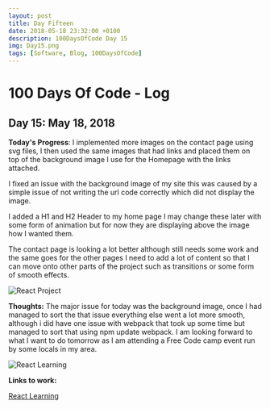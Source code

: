 ```yaml
---
layout: post
title: Day Fifteen
date: 2018-05-18 23:32:00 +0100
description: 100DaysOfCode Day 15
img: Day15.png
tags: [Software, Blog, 100DaysOfCode]
---
```

# 100 Days Of Code - Log

## Day 15: May 18, 2018

**Today's Progress**: I implemented more images on the contact page using svg files, I then used the same images that had links and placed them on top of the background image I use for the Homepage with the links attached.

I fixed an issue with the background image of my site this was caused by a simple issue of not writing the url code correctly which did not display the image.

I added a H1 and H2 Header to my home page I may change these later with some form of animation but for now they are displaying above the image how I wanted them.

The contact page is looking a lot better although still needs some work and the same goes for the other pages I need to add a lot of content so that I can move onto other parts of the project such as transitions or some form of smooth effects.

![React Project]({{site.baseurl}}/assets/img/LearningToday.png)

**Thoughts:** The major issue for today was the background image, once I had managed to sort the that issue everything else went a lot more smooth, although i did have one issue with webpack that took up some time but managed to sort that using npm update webpack. I am looking forward to what I want to do tomorrow as I am attending a Free Code camp event run by some locals in my area.

![React Learning]({{site.baseurl}}/assets/img/React-Learning.png)

**Links to work:**

[React Learning](https://github.com/NathanScott85/react-learning)
